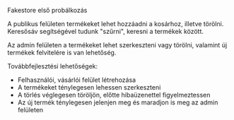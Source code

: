 Fakestore első probálkozás

A publikus felületen termékeket lehet hozzáadni a kosárhoz, illetve törölni.
Keresősáv segítségével tudunk "szűrni", keresni a termékek között. 

Az admin felületen a termékeket lehet szerkeszteni vagy törölni, valamint új termékek felvitelére is van lehetőség. 

Továbbfejlesztési lehetőségek: 
- Felhasználói, vásárlói felület létrehozása
- A termékeket ténylegesen lehessen szerkeszteni
- A törlés véglegesen töröljön, előtte hibaüzenettel figyelmeztessen
- Az új termék ténylegesen jelenjen meg és maradjon is meg az admin felületen
